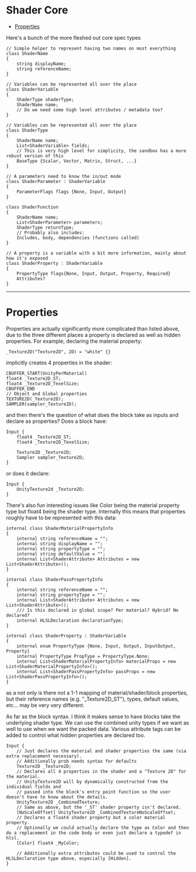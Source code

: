 # Shader Core


- [Properties](#properties)

Here's a bunch of the more fleshed out core spec types


```
// Simple helper to represent having two names on most everything
class ShaderName
{
    string displayName;
    string referenceName;
}
```

```
// Variables can be represented all over the place
class ShaderVariable
{
    ShaderType shaderType;
    ShaderName name;
    // Do we need some high level attributes / metadata too?
}
```
```
// Variables can be represented all over the place
class ShaderType
{
    ShaderName name;
    List<ShaderVariable> fields;
    // This is very high level for simplicity, the sandbox has a more robust version of this
    BaseType {Scalar, Vector, Matrix, Struct, ...}
}
```
```
// A parameters need to know the in/out mode
class ShaderParameter : ShaderVariable
{
    ParameterFlags flags {None, Input, Output}
}
```
```
class ShaderFunction
{
    ShaderName name;
    List<ShaderParameter> parameters;
    ShaderType returnType;
    // Probably also includes:
    Includes, body, dependencies (functions called)
}
```
```
// A property is a variable with a bit more information, mainly about how it's exposed
class ShaderProperty : ShaderVariable
{
    PropertyType flags{None, Input, Output, Property, Required}
    Attributes?
}
```

---
# Properties

Properties are actually significantly more complicated than listed above, due to the three different places a property is declared as well as hidden properties. For example, declaring the material property:
```
_Texture2D("Texture2D", 2D) = "white" {}
```

implicitly creates 4 properties in the shader:
```
CBUFFER_START(UnityPerMaterial)
float4 _Texture2D_ST;
float4 _Texture2D_TexelSize;
CBUFFER_END
// Object and Global properties
TEXTURE2D(_Texture2D);
SAMPLER(sampler_Texture2D);
```
and then there's the question of what does the block take as inputs and declare as properties? Does a block have:
```
Input {        
    float4 _Texture2D_ST;
    float4 _Texture2D_TexelSize;

    Texture2D _Texture2D;
    Sampler sampler_Texture2D;
}
```

or does it declare:
```
Input {        
    UnityTexture2d _Texture2D;
}
```

There's also fun interesting issues like Color being the material property type but float4 being the shader type. Internally this means that properties roughly have to be represented with this data:
```
internal class ShaderMaterialPropertyInfo
{
    internal string referenceName = "";
    internal string displayName = "";
    internal string propertyType = "";
    internal string defaultValue = "";
    internal List<ShaderAttribute> Attributes = new List<ShaderAttribute>();
}

internal class ShaderPassPropertyInfo
{
    internal string referenceName = "";
    internal string propertyType = "";
    internal List<ShaderAttribute> Attributes = new List<ShaderAttribute>();
    /// Is this declared in global scope? Per material? Hybrid? No declared?
    internal HLSLDeclaration declarationType;
}

internal class ShaderProperty : ShaderVariable
{
    internal enum PropertyType {None, Input, Output, InputOutput, Property}
    internal PropertyType PropType = PropertyType.None;
    internal List<ShaderMaterialPropertyInfo> materialProps = new List<ShaderMaterialPropertyInfo>();
    internal List<ShaderPassPropertyInfo> passProps = new List<ShaderPassPropertyInfo>();
}
```
as a not only is there not a 1-1 mapping of material/shader/block properties, but their reference names (e.g. "_Texture2D_ST"), types, default values, etc... may be very very different.

As far as the block syntax. I think it makes sense to have blocks take the underlying shader type. We can use the combined unity types if we want as well to use when we want the packed data. Various attribute tags can be added to control what hidden properties are declared too.
```
Input {        
    // Just declares the material and shader properties the same (via extra replacement necessary).
    // Additionally prob needs syntax for defaults
    Texture2D _Texture2D;
    // Declares all 4 properties in the shader and a "Texture 2D" for the material.
    // UnityTexture2D will by dynamically constructed from the individual fields and
    // passed into the block's entry point function so the user doesn't have to know about the details.
    UnityTexture2D _CombinedTexture;
    // Same as above, but the '_ST' shader property isn't declared.
    [NoScaleOffset] UnityTexture2D _CombinedTextureNoScaleOffset;
    // Declares a float4 shader property but a color material property.
    // Optionally we could actually declare the type as Color and then do a replacement in the code body or even just declare a typedef in hlsl.
    [Color] float4 _MyColor;

    // Additionally extra attributes could be used to control the HLSLDeclaration type above, especially [Hidden].
}
```